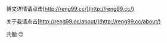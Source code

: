 

博文详情请点击[http://reng99.cc/](http://reng99.cc/)

关于我请点击[http://reng99.cc/about/](http://reng99.cc/about/)

共勉 :blush: